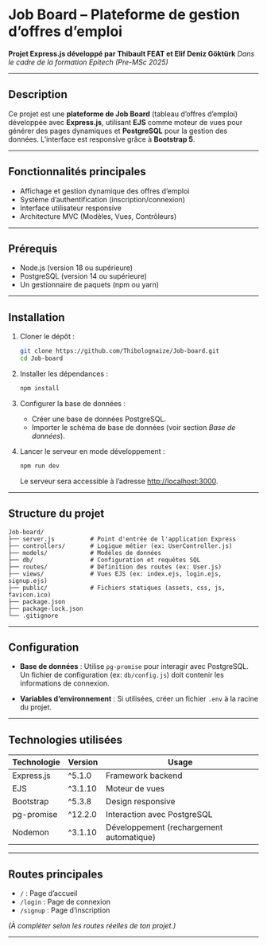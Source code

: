 # Job Board – Plateforme de gestion d’offres d’emploi

**Projet Express.js développé par Thibault FEAT et Elif Deniz Göktürk**
*Dans le cadre de la formation Epitech (Pre-MSc 2025)*

---

## Description

Ce projet est une **plateforme de Job Board** (tableau d’offres d’emploi) développée avec **Express.js**, utilisant **EJS** comme moteur de vues pour générer des pages dynamiques et **PostgreSQL** pour la gestion des données. L’interface est responsive grâce à **Bootstrap 5**.

---

## Fonctionnalités principales

- Affichage et gestion dynamique des offres d’emploi
- Système d’authentification (inscription/connexion)
- Interface utilisateur responsive
- Architecture MVC (Modèles, Vues, Contrôleurs)

---

## Prérequis

- Node.js (version 18 ou supérieure)
- PostgreSQL (version 14 ou supérieure)
- Un gestionnaire de paquets (npm ou yarn)

---

## Installation

1. Cloner le dépôt :
   ```bash
   git clone https://github.com/Thibolognaize/Job-board.git
   cd Job-board
   ```

2. Installer les dépendances :
   ```bash
   npm install
   ```

3. Configurer la base de données :
   - Créer une base de données PostgreSQL.
   - Importer le schéma de base de données (voir section *Base de données*).

4. Lancer le serveur en mode développement :
   ```bash
   npm run dev
   ```
   Le serveur sera accessible à l’adresse [http://localhost:3000](http://localhost:3000).

---

## Structure du projet

```
Job-board/
├── server.js          # Point d'entrée de l'application Express
├── controllers/       # Logique métier (ex: UserController.js)
├── models/            # Modèles de données
├── db/                # Configuration et requêtes SQL
├── routes/            # Définition des routes (ex: User.js)
├── views/             # Vues EJS (ex: index.ejs, login.ejs, signup.ejs)
├── public/            # Fichiers statiques (assets, css, js, favicon.ico)
├── package.json
├── package-lock.json
└── .gitignore
```

---

## Configuration

- **Base de données** : Utilise `pg-promise` pour interagir avec PostgreSQL.
  Un fichier de configuration (ex: `db/config.js`) doit contenir les informations de connexion.

- **Variables d’environnement** : Si utilisées, créer un fichier `.env` à la racine du projet.

---

## Technologies utilisées

| Technologie       | Version   | Usage                     |
|-------------------|-----------|---------------------------|
| Express.js        | ^5.1.0    | Framework backend         |
| EJS               | ^3.1.10   | Moteur de vues            |
| Bootstrap         | ^5.3.8    | Design responsive         |
| pg-promise        | ^12.2.0   | Interaction avec PostgreSQL|
| Nodemon           | ^3.1.10   | Développement (rechargement automatique) |

---

## Routes principales

- `/` : Page d’accueil
- `/login` : Page de connexion
- `/signup` : Page d’inscription

*(À compléter selon les routes réelles de ton projet.)*

---
